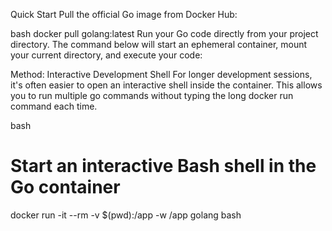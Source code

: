 Quick Start
Pull the official Go image from Docker Hub:

bash
docker pull golang:latest
Run your Go code directly from your project directory. The command below will start an ephemeral container, mount your current directory, and execute your code:

Method: Interactive Development Shell
For longer development sessions, it's often easier to open an interactive shell inside the container. This allows you to run multiple go commands without typing the long docker run command each time.

bash
# Start an interactive Bash shell in the Go container
docker run -it --rm -v $(pwd):/app -w /app golang bash

